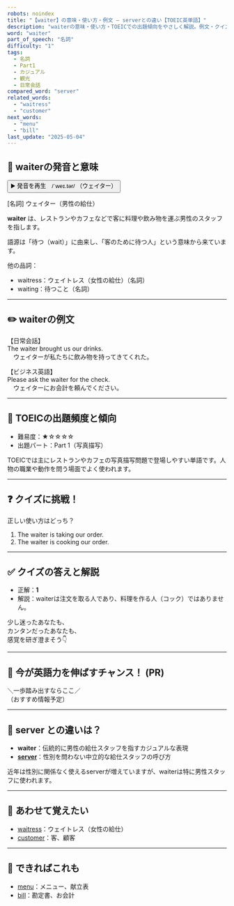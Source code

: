 ```yaml
---
robots: noindex
title: "【waiter】の意味・使い方・例文 ― serverとの違い【TOEIC英単語】"
description: "waiterの意味・使い方・TOEICでの出題傾向をやさしく解説。例文・クイズ付きでserverとの違いもわかりやすく学べます。"
word: "waiter"
part_of_speech: "名詞"
difficulty: "1"
tags:
  - 名詞
  - Part1
  - カジュアル
  - 観光
  - 日常会話
compared_word: "server"
related_words:
  - "waitress"
  - "customer"
next_words:
  - "menu"
  - "bill"
last_update: "2025-05-04"
---
```


## 🔰 waiterの発音と意味

<button class="play-audio" onclick="playTTS('waiter')">
  <span class="play-audio-main">
    ▶️ 発音を再生　/ˈweɪ.tər/
  </span>
  <span class="play-audio-sub">
    （ウェイター）
  </span>
</button>

[名詞] ウェイター（男性の給仕）

**waiter** は、レストランやカフェなどで客に料理や飲み物を運ぶ男性のスタッフを指します。

語源は「待つ（wait）」に由来し、「客のために待つ人」という意味から来ています。

他の品詞：  
- waitress：ウェイトレス（女性の給仕）（名詞）
- waiting：待つこと（名詞）

---

## ✏️ waiterの例文

【日常会話】  
The waiter brought us our drinks.  
　ウェイターが私たちに飲み物を持ってきてくれた。

【ビジネス英語】  
Please ask the waiter for the check.  
　ウェイターにお会計を頼んでください。

---

## 🎯 TOEICの出題頻度と傾向

- 難易度：★☆☆☆☆
- 出題パート：Part 1（写真描写）

TOEICでは主にレストランやカフェの写真描写問題で登場しやすい単語です。人物の職業や動作を問う場面でよく使われます。

---

## ❓ クイズに挑戦！

正しい使い方はどっち？

1. The waiter is taking our order.  
2. The waiter is cooking our order.

---

## ✅ クイズの答えと解説

- 正解：**1**
- 解説：waiterは注文を取る人であり、料理を作る人（コック）ではありません。

少し迷ったあなたも、  
カンタンだったあなたも、  
感覚を研ぎ澄まそう👇️

---

## 🚀 今が英語力を伸ばすチャンス！ (PR)

<div class="info-center">
＼一歩踏み出すならここ／<br>  
（おすすめ情報予定）
</div>

---

## 🤔  server との違いは？

- **waiter**：伝統的に男性の給仕スタッフを指すカジュアルな表現
- **[server](/word/server/)**：性別を問わない中立的な給仕スタッフの呼び方

近年は性別に関係なく使えるserverが増えていますが、waiterは特に男性スタッフに使われます。

---

## 🧩 あわせて覚えたい

- [waitress](/word/waitress/)：ウェイトレス（女性の給仕）
- [customer](/word/customer/)：客、顧客

---

## 📖 できればこれも

- [menu](/word/menu/)：メニュー、献立表
- [bill](/word/bill/)：勘定書、お会計

<!-- cvid: aid39_bid20 -->

